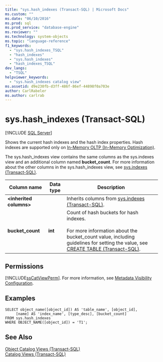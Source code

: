 ```yaml
---
title: "sys.hash_indexes (Transact-SQL) | Microsoft Docs"
ms.custom: ""
ms.date: "06/10/2016"
ms.prod: sql
ms.prod_service: "database-engine"
ms.reviewer: ""
ms.technology: system-objects
ms.topic: "language-reference"
f1_keywords: 
  - "sys.hash_indexes_TSQL"
  - "hash_indexes"
  - "sys.hash_indexes"
  - "hash_indexes_TSQL"
dev_langs: 
  - "TSQL"
helpviewer_keywords: 
  - "sys.hash_indexes catalog view"
ms.assetid: d9e230fb-d3ff-486f-86ef-44898f0a703e
author: CarlRabeler
ms.author: carlrab
---
```

# sys.hash_indexes (Transact-SQL)
[!INCLUDE [SQL Server](../../includes/applies-to-version/sqlserver.md)]

  Shows the current hash indexes and the hash index properties. Hash indexes are supported only on [In-Memory OLTP &#40;In-Memory Optimization&#41;](../../relational-databases/in-memory-oltp/in-memory-oltp-in-memory-optimization.md).  
  
 The sys.hash_indexes view contains the same columns as the sys.indexes view and an additional column named **bucket_count**. For more information about the other columns in the sys.hash_indexes view, see [sys.indexes &#40;Transact-SQL&#41;](../../relational-databases/system-catalog-views/sys-indexes-transact-sql.md).  
  
|Column name|Data type|Description|  
|-----------------|---------------|-----------------|  
|**\<inherited columns>**||Inherits columns from [sys.indexes &#40;Transact-SQL&#41;](../../relational-databases/system-catalog-views/sys-indexes-transact-sql.md).|  
|**bucket_count**|**int**|Count of hash buckets for hash indexes.<br /><br /> For more information about the bucket_count value, including guidelines for setting the value, see [CREATE TABLE &#40;Transact-SQL&#41;](../../t-sql/statements/create-table-transact-sql.md).|  
  
## Permissions  
 [!INCLUDE[ssCatViewPerm](../../includes/sscatviewperm-md.md)]. For more information, see [Metadata Visibility Configuration](../../relational-databases/security/metadata-visibility-configuration.md).  
  
## Examples  
  
```  
SELECT object_name([object_id]) AS 'table_name', [object_id],  
     [name] AS 'index_name', [type_desc], [bucket_count]   
FROM sys.hash_indexes   
WHERE OBJECT_NAME([object_id]) = 'T1';  
```  
  
## See Also  
 [Object Catalog Views &#40;Transact-SQL&#41;](../../relational-databases/system-catalog-views/object-catalog-views-transact-sql.md)   
 [Catalog Views &#40;Transact-SQL&#41;](../../relational-databases/system-catalog-views/catalog-views-transact-sql.md)  
  
  
